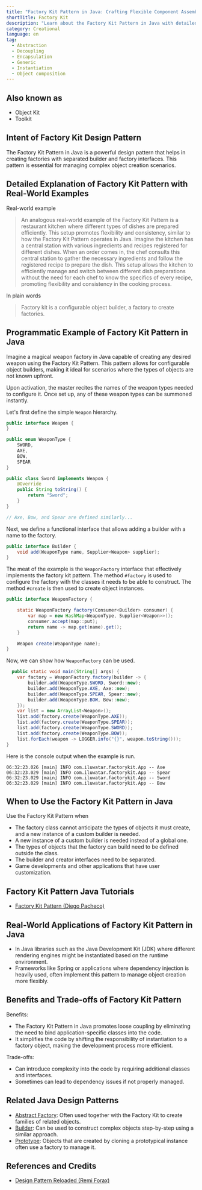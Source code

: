```yaml
---
title: "Factory Kit Pattern in Java: Crafting Flexible Component Assemblies"
shortTitle: Factory Kit
description: "Learn about the Factory Kit Pattern in Java with detailed explanations, real-world examples, and practical applications. Improve your Java skills with our comprehensive guide."
category: Creational
language: en
tag:
  - Abstraction
  - Decoupling
  - Encapsulation
  - Generic
  - Instantiation
  - Object composition
---
```


## Also known as

* Object Kit
* Toolkit

## Intent of Factory Kit Design Pattern

The Factory Kit Pattern in Java is a powerful design pattern that helps in creating factories with separated builder and
factory interfaces. This pattern is essential for managing complex object creation scenarios.

## Detailed Explanation of Factory Kit Pattern with Real-World Examples

Real-world example

> An analogous real-world example of the Factory Kit Pattern is a restaurant kitchen where different types of dishes are
> prepared efficiently. This setup promotes flexibility and consistency, similar to how the Factory Kit Pattern operates
> in Java. Imagine the kitchen has a central station with various ingredients and recipes registered for different dishes.
> When an order comes in, the chef consults this central station to gather the necessary ingredients and follow the
> registered recipe to prepare the dish. This setup allows the kitchen to efficiently manage and switch between different
> dish preparations without the need for each chef to know the specifics of every recipe, promoting flexibility and
> consistency in the cooking process.

In plain words

> Factory kit is a configurable object builder, a factory to create factories.

## Programmatic Example of Factory Kit Pattern in Java

Imagine a magical weapon factory in Java capable of creating any desired weapon using the Factory Kit Pattern. This
pattern allows for configurable object builders, making it ideal for scenarios where the types of objects are not known
upfront.

Upon activation, the master recites the names of the weapon types needed to configure it. Once set up, any of these
weapon types can be summoned instantly.

Let's first define the simple `Weapon` hierarchy.

```java
public interface Weapon {
}

public enum WeaponType {
    SWORD,
    AXE,
    BOW,
    SPEAR
}

public class Sword implements Weapon {
    @Override
    public String toString() {
        return "Sword";
    }
}

// Axe, Bow, and Spear are defined similarly...
```

Next, we define a functional interface that allows adding a builder with a name to the factory.

```java
public interface Builder {
    void add(WeaponType name, Supplier<Weapon> supplier);
}
```

The meat of the example is the `WeaponFactory` interface that effectively implements the factory kit pattern. The method
`#factory` is used to configure the factory with the classes it needs to be able to construct. The method `#create` is
then used to create object instances.

```java
public interface WeaponFactory {

    static WeaponFactory factory(Consumer<Builder> consumer) {
        var map = new HashMap<WeaponType, Supplier<Weapon>>();
        consumer.accept(map::put);
        return name -> map.get(name).get();
    }

    Weapon create(WeaponType name);
}
```

Now, we can show how `WeaponFactory` can be used.

```java
  public static void main(String[] args) {
    var factory = WeaponFactory.factory(builder -> {
        builder.add(WeaponType.SWORD, Sword::new);
        builder.add(WeaponType.AXE, Axe::new);
        builder.add(WeaponType.SPEAR, Spear::new);
        builder.add(WeaponType.BOW, Bow::new);
    });
    var list = new ArrayList<Weapon>();
    list.add(factory.create(WeaponType.AXE));
    list.add(factory.create(WeaponType.SPEAR));
    list.add(factory.create(WeaponType.SWORD));
    list.add(factory.create(WeaponType.BOW));
    list.forEach(weapon -> LOGGER.info("{}", weapon.toString()));
}
```

Here is the console output when the example is run.

```
06:32:23.026 [main] INFO com.iluwatar.factorykit.App -- Axe
06:32:23.029 [main] INFO com.iluwatar.factorykit.App -- Spear
06:32:23.029 [main] INFO com.iluwatar.factorykit.App -- Sword
06:32:23.029 [main] INFO com.iluwatar.factorykit.App -- Bow
```

## When to Use the Factory Kit Pattern in Java

Use the Factory Kit Pattern when

* The factory class cannot anticipate the types of objects it must create, and a new instance of a custom builder is
  needed.
* A new instance of a custom builder is needed instead of a global one.
* The types of objects that the factory can build need to be defined outside the class.
* The builder and creator interfaces need to be separated.
* Game developments and other applications that have user customization.

## Factory Kit Pattern Java Tutorials

* [Factory Kit Pattern (Diego Pacheco)](https://diego-pacheco.medium.com/factory-kit-pattern-66d5ccb0c405)

## Real-World Applications of Factory Kit Pattern in Java

* In Java libraries such as the Java Development Kit (JDK) where different rendering engines might be instantiated based
  on the runtime environment.
* Frameworks like Spring or applications where dependency injection is heavily used, often implement this pattern to
  manage object creation more flexibly.

## Benefits and Trade-offs of Factory Kit Pattern

Benefits:

* The Factory Kit Pattern in Java promotes loose coupling by eliminating the need to bind application-specific classes
  into the code.
* It simplifies the code by shifting the responsibility of instantiation to a factory object, making the development
  process more efficient.

Trade-offs:

* Can introduce complexity into the code by requiring additional classes and interfaces.
* Sometimes can lead to dependency issues if not properly managed.

## Related Java Design Patterns

* [Abstract Factory](https://java-design-patterns.com/patterns/abstract-factory/): Often used together with the Factory
  Kit to create families of related objects.
* [Builder](https://java-design-patterns.com/patterns/builder/): Can be used to construct complex objects step-by-step
  using a similar approach.
* [Prototype](https://java-design-patterns.com/patterns/prototype/): Objects that are created by cloning a prototypical
  instance often use a factory to manage it.

## References and Credits

* [Design Pattern Reloaded (Remi Forax)](https://www.youtube.com/watch?v=-k2X7guaArU)
